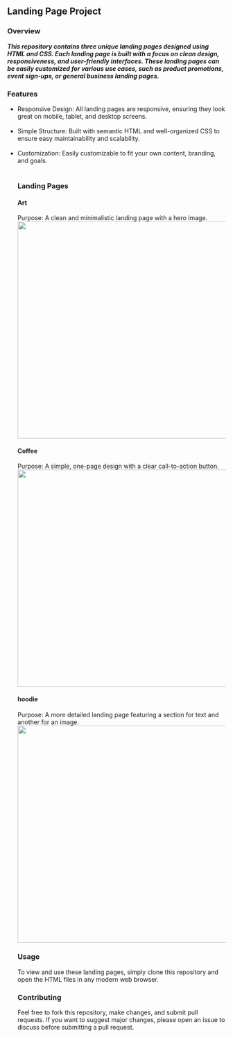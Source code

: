 <h2>Landing Page Project</h2>

<h3>Overview</h3>
<b><i>
This repository contains three unique landing pages designed using HTML and CSS. Each landing page is built with a focus on clean design, responsiveness, and user-friendly interfaces. These landing pages can be easily customized for various use cases, such as product promotions, event sign-ups, or general business landing pages.
</b></i>

<h3>Features</h3>
<ul>
<li>
Responsive Design: All landing pages are responsive, ensuring they look great on mobile, tablet, and desktop screens.</li> <br>

<li>
Simple Structure: Built with semantic HTML and well-organized CSS to ensure easy maintainability and scalability.</li> <br>

<li>
Customization: Easily customizable to fit your own content, branding, and goals.</li> <br>

<h3>Landing Pages</h3>

<h4>Art</h4>
Purpose: A clean and minimalistic landing page with a hero image.
<img src="C:\Users\shah yaksh\Downloads\Art.png" width="500"/>

<h4>Coffee</h4>
Purpose: A simple, one-page design with a clear call-to-action button.
<img src="C:\Users\shah yaksh\Downloads\coffee.png" width="500"/>

<h4>hoodie</h4>
Purpose: A more detailed landing page featuring a section for text and another for an image.
<img src="C:\Users\shah yaksh\Downloads\hoodie.png" width="500"/>

<h3>Usage</h3>
To view and use these landing pages, simply clone this repository and open the HTML files in any modern web browser.

<h3>Contributing</h3>
Feel free to fork this repository, make changes, and submit pull requests. If you want to suggest major changes, please open an issue to discuss before submitting a pull request.

